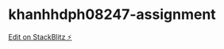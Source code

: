# khanhhdph08247-assignment

[Edit on StackBlitz ⚡️](https://stackblitz.com/edit/khanhhdph08247-assignment)